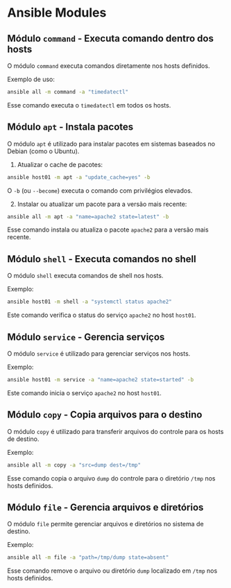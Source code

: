 
# Ansible Modules

## Módulo `command` - Executa comando dentro dos hosts
O módulo `command` executa comandos diretamente nos hosts definidos.

Exemplo de uso:
```bash
ansible all -m command -a "timedatectl"
```
Esse comando executa o `timedatectl` em todos os hosts.

## Módulo `apt` - Instala pacotes
O módulo `apt` é utilizado para instalar pacotes em sistemas baseados no Debian (como o Ubuntu).

1. Atualizar o cache de pacotes:
```bash
ansible host01 -m apt -a "update_cache=yes" -b
```
O `-b` (ou `--become`) executa o comando com privilégios elevados.

2. Instalar ou atualizar um pacote para a versão mais recente:
```bash
ansible all -m apt -a "name=apache2 state=latest" -b
```
Esse comando instala ou atualiza o pacote `apache2` para a versão mais recente.

## Módulo `shell` - Executa comandos no shell
O módulo `shell` executa comandos de shell nos hosts.

Exemplo:
```bash
ansible host01 -m shell -a "systemctl status apache2"
```
Este comando verifica o status do serviço `apache2` no host `host01`.

## Módulo `service` - Gerencia serviços
O módulo `service` é utilizado para gerenciar serviços nos hosts.

Exemplo:
```bash
ansible host01 -m service -a "name=apache2 state=started" -b
```
Este comando inicia o serviço `apache2` no host `host01`.


## Módulo `copy` - Copia arquivos para o destino
O módulo `copy` é utilizado para transferir arquivos do controle para os hosts de destino.

Exemplo:
```bash
ansible all -m copy -a "src=dump dest=/tmp"
```
Esse comando copia o arquivo `dump` do controle para o diretório `/tmp` nos hosts definidos.

## Módulo `file` - Gerencia arquivos e diretórios
O módulo `file` permite gerenciar arquivos e diretórios no sistema de destino.

Exemplo:
```bash
ansible all -m file -a "path=/tmp/dump state=absent"
```
Esse comando remove o arquivo ou diretório `dump` localizado em `/tmp` nos hosts definidos.